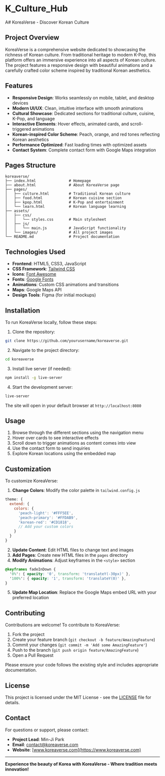 # K_Culture_Hub

A# KoreaVerse - Discover Korean Culture



## Project Overview <a name="project-overview"></a>
KoreaVerse is a comprehensive website dedicated to showcasing the richness of Korean culture. From traditional heritage to modern K-Pop, this platform offers an immersive experience into all aspects of Korean culture. The project features a responsive design with beautiful animations and a carefully crafted color scheme inspired by traditional Korean aesthetics.

## Features <a name="features"></a>
- **Responsive Design**: Works seamlessly on mobile, tablet, and desktop devices
- **Modern UI/UX**: Clean, intuitive interface with smooth animations
- **Cultural Showcase**: Dedicated sections for traditional culture, cuisine, K-Pop, and language
- **Interactive Elements**: Hover effects, animated cards, and scroll-triggered animations
- **Korean-inspired Color Scheme**: Peach, orange, and red tones reflecting Korean aesthetics
- **Performance Optimized**: Fast loading times with optimized assets
- **Contact System**: Complete contact form with Google Maps integration

## Pages Structure <a name="pages-structure"></a>
```
koreaverse/
├── index.html               # Homepage
├── about.html               # About KoreaVerse page
├── pages/
│   ├── culture.html         # Traditional Korean culture
│   ├── food.html            # Korean cuisine section
│   ├── kpop.html            # K-Pop and entertainment
│   └── learn.html           # Korean language learning
├── assets/
│   ├── css/
│   │   └── styles.css       # Main stylesheet
│   ├── js/
│   │   └── main.js          # JavaScript functionality
│   └── images/              # All project images
└── README.md                # Project documentation
```

## Technologies Used <a name="technologies-used"></a>
- **Frontend**: HTML5, CSS3, JavaScript
- **CSS Framework**: [Tailwind CSS](https://tailwindcss.com/)
- **Icons**: [Font Awesome](https://fontawesome.com/)
- **Fonts**: [Google Fonts](https://fonts.google.com/)
- **Animations**: Custom CSS animations and transitions
- **Maps**: Google Maps API
- **Design Tools**: Figma (for initial mockups)

## Installation <a name="installation"></a>
To run KoreaVerse locally, follow these steps:

1. Clone the repository:
```bash
git clone https://github.com/yourusername/koreaverse.git
```

2. Navigate to the project directory:
```bash
cd koreaverse
```

3. Install live server (if needed):
```bash
npm install -g live-server
```

4. Start the development server:
```bash
live-server
```

The site will open in your default browser at `http://localhost:8080`

## Usage <a name="usage"></a>
1. Browse through the different sections using the navigation menu
2. Hover over cards to see interactive effects
3. Scroll down to trigger animations as content comes into view
4. Use the contact form to send inquiries
5. Explore Korean locations using the embedded map

## Customization <a name="customization"></a>
To customize KoreaVerse:

1. **Change Colors**: Modify the color palette in `tailwind.config.js`
```js
theme: {
  extend: {
    colors: {
      'peach-light': '#FFF5EE',
      'peach-primary': '#FFDAB9',
      'korean-red': '#CD1818',
      // Add your custom colors
    }
  }
}
```

2. **Update Content**: Edit HTML files to change text and images
3. **Add Pages**: Create new HTML files in the `pages` directory
4. **Modify Animations**: Adjust keyframes in the `<style>` section
```css
@keyframes fadeInDown {
  '0%': { opacity: '0', transform: 'translateY(-30px)' },
  '100%': { opacity: '1', transform: 'translateY(0)' },
}
```

5. **Update Map Location**: Replace the Google Maps embed URL with your preferred location

## Contributing <a name="contributing"></a>
Contributions are welcome! To contribute to KoreaVerse:

1. Fork the project
2. Create your feature branch (`git checkout -b feature/AmazingFeature`)
3. Commit your changes (`git commit -m 'Add some AmazingFeature'`)
4. Push to the branch (`git push origin feature/AmazingFeature`)
5. Open a Pull Request

Please ensure your code follows the existing style and includes appropriate documentation.

## License <a name="license"></a>
This project is licensed under the MIT License - see the [LICENSE](LICENSE) file for details.

## Contact <a name="contact"></a>
For questions or support, please contact:

- **Project Lead**: Min-Ji Park
- **Email**: contact@koreaverse.com
- **Website**: [www.koreaverse.com](https://www.koreaverse.com)

---

**Experience the beauty of Korea with KoreaVerse - Where tradition meets innovation!** 